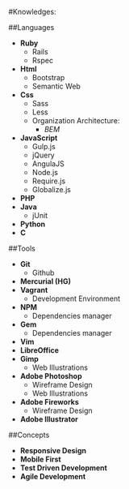 #Knowledges:

##Languages

- **Ruby**
    - Rails
    - Rspec
- **Html**
    - Bootstrap
    - Semantic Web
- **Css**
    - Sass
    - Less
    - Organization Architecture:
        - _BEM_
- **JavaScript**
    - Gulp.js
    - jQuery
    - AngulaJS
    - Node.js
    - Require.js
    - Globalize.js
- **PHP**
- **Java**
    - jUnit
- **Python**
- **C**

##Tools 

- **Git**
    - Github
- **Mercurial (HG)**
- **Vagrant**
    - Development Environment
- **NPM**
    - Dependencies manager
- **Gem**
    - Dependencies manager
- **Vim**
- **LibreOffice**
- **Gimp**
    - Web Illustrations
- **Adobe Photoshop**
    - Wireframe Design
    - Web Illustrations
- **Adobe Fireworks**
    - Wireframe Design
- **Adobe Illustrator**

##Concepts

- **Responsive Design**
- **Mobile First**
- **Test Driven Development**
- **Agile Development**
